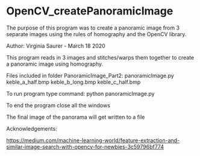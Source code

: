 # OpenCV_createPanoramicImage
The purpose of this program was to create a panoramic image from 3 separate images using the rules of homography and the OpenCV library.

Author: Virginia Saurer - March 18 2020

This program reads in 3 images and stitches/warps them together to create a panoramic image using homography.

Files included in folder PanoramicImage_Part2: 
panoramicImage.py
keble_a_half.bmp
keble_b_long.bmp
keble_c_half.bmp

To run program type command: python panoramicImage.py


To end the program close all the windows

The final image of the panorama will get written to a file 

Acknowledgements:

https://medium.com/machine-learning-world/feature-extraction-and-similar-image-search-with-opencv-for-newbies-3c59796bf774



